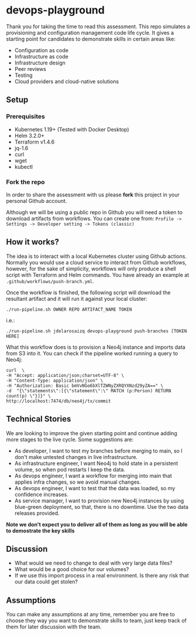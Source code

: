 # devops-playground
Thank you for taking the time to read this assessment. This repo simulates a provisioning and configuration management code life cycle. It gives a starting point for candidates to demonstrate skills in certain areas like:
- Configuration as code
- Infrastructure as code
- Infrastructure design
- Peer reviews
- Testing
- Cloud providers and cloud-native solutions

## Setup

### Prerequisites
- Kubernetes 1.19+ (Tested with Docker Desktop)
- Helm 3.2.0+
- Terraform v1.4.6
- jq-1.6
- curl
- wget
- kubectl

### Fork the repo
In order to share the assessment with us please **fork** this project in your personal Github account.

Although we will be using a public repo in Github you will need a token to download artifacts from workflows. You can create one from:
`Profile -> Settings -> Developer setting -> Tokens (classic) 
`
## How it works?
The idea is to interact with a local Kubernetes cluster using Github actions. Normally you would use a cloud service to interact from Github workflows, however, for the sake of simplicity, workflows will only produce a shell script with Terraform and Helm commands. You have already an example at `.github/workflows/push-branch.yml`. 

Once the workflow is finished, the following script will download the resultant artifact and it will run it against your local cluster:

`./run-pipeline.sh OWNER REPO ARTIFACT_NAME TOKEN
`

i.e.:

`./run-pipeline.sh jdelarosaizq devops-playground push-branches [TOKEN HERE]
`

What this workflow does is to provision a Neo4j instance and imports data from S3 into it. You can check if the pipeline worked running a query to Neo4j:

```
curl  \                                   
-H "Accept: application/json;charset=UTF-8" \
-H "Content-Type: application/json" \
-H "Authorization: Basic bmVvNGo6bXlTZWNyZXRQYXNzd29yZA==" \
-d  "{\"statements\":[{\"statement\":\" MATCH (p:Person) RETURN count(p) \"}]}" \
http://localhost:7474/db/neo4j/tx/commit
```

## Technical Stories
We are looking to improve the given starting point and continue adding more stages to the live cycle. Some suggestions are:
- As developer, I want to test my branches before merging to main, so I don't make untested changes in live infrastructure. 
- As infrastructure engineer, I want Neo4j to hold state in a persistent volume, so when pod restarts I keep the data.
- As devops engineer, I want a workflow for merging into main that applies infra changes, so we avoid manual changes.
- As devops engineer, I want to test that the data was loaded, so my confidence increases. 
- As service manager, I want to provision new Neo4j instances by using blue-green deployment, so that, there is no downtime. Use the two data releases provided.

**Note we don't expect you to deliver all of them as long as you will be able to demostrate the key skills**

## Discussion
- What would we need to change to deal with very large data files?
- What would be a good choice for our volumes?
- If we use this import process in a real environment. Is there any risk that our data could get stolen?

## Assumptions
You can make any assumptions at any time, remember you are free to choose they way you want to demonstrate skills to team, just keep track of them for later discussion with the team.



